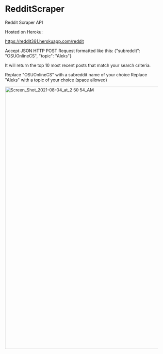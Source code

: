 # RedditScraper
Reddit Scraper API

Hosted on Heroku:

https://reddit361.herokuapp.com/reddit

Accept JSON HTTP POST Request formatted like this:
{"subreddit": "OSUOnlineCS", "topic": "Aleks"}

It will return the top 10 most recent posts that match your search criteria.

Replace "OSUOnlineCS" with a subreddit name of your choice
Replace "Aleks" with a topic of your choice (space allowed)

<img width="863" alt="Screen_Shot_2021-08-04_at_2 50 54_AM" src="https://user-images.githubusercontent.com/13109013/128162140-10dbc018-f799-4ff6-9f92-52c72fd1b8ff.png">
